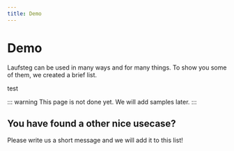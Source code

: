 ```yaml
---
title: Demo
---
```


# Demo

Laufsteg can be used in many ways and for many things. To show you some of them, we created a brief list.

<script setup>
import {Laufsteg, LaufstegCell} from 'laufsteg-vue'
</script>

<Laufsteg gap="1rem" ><LaufstegCell>test</LaufstegCell> </Laufsteg>

::: warning
This page is not done yet. We will add samples later.
:::

## You have found a other nice usecase?

Please write us a short message and we will add it to this list!
